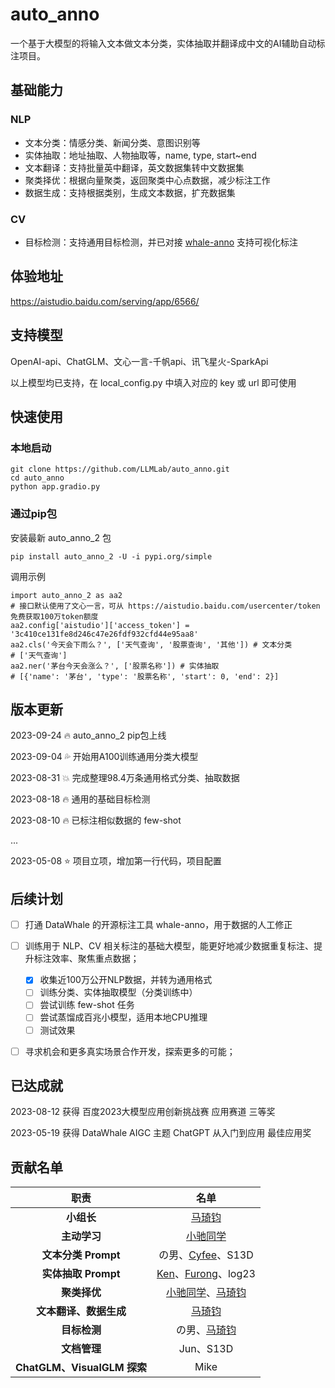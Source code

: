 # auto_anno

一个基于大模型的将输入文本做文本分类，实体抽取并翻译成中文的AI辅助自动标注项目。

## 基础能力

### NLP

- 文本分类：情感分类、新闻分类、意图识别等
- 实体抽取：地址抽取、人物抽取等，name, type, start~end
- 文本翻译：支持批量英中翻译，英文数据集转中文数据集
- 聚类择优：根据向量聚类，返回聚类中心点数据，减少标注工作
- 数据生成：支持根据类别，生成文本数据，扩充数据集

### CV

- 目标检测：支持通用目标检测，并已对接 [whale-anno](https://github.com/datawhalechina/whale-anno) 支持可视化标注

## 体验地址

https://aistudio.baidu.com/serving/app/6566/

## 支持模型

OpenAI-api、ChatGLM、文心一言-千帆api、讯飞星火-SparkApi

以上模型均已支持，在  local_config.py 中填入对应的 key 或 url 即可使用

## 快速使用

### 本地启动

```shell
git clone https://github.com/LLMLab/auto_anno.git
cd auto_anno
python app.gradio.py
```

### 通过pip包

安装最新 auto_anno_2 包

```
pip install auto_anno_2 -U -i pypi.org/simple

```

调用示例

```
import auto_anno_2 as aa2
# 接口默认使用了文心一言，可从 https://aistudio.baidu.com/usercenter/token 免费获取100万token额度
aa2.config['aistudio']['access_token'] = '3c410ce131fe8d246c47e26fdf932cfd44e95aa8'
aa2.cls('今天会下雨么？', ['天气查询', '股票查询', '其他']) # 文本分类
# ['天气查询']
aa2.ner('茅台今天会涨么？', ['股票名称']) # 实体抽取
# [{'name': '茅台', 'type': '股票名称', 'start': 0, 'end': 2}]

```

## 版本更新

2023-09-24 🔥 auto_anno_2 pip包上线

2023-09-04 💦 开始用A100训练通用分类大模型

2023-08-31 💥 完成整理98.4万条通用格式分类、抽取数据

2023-08-18 🔥 通用的基础目标检测

2023-08-10 🔥 已标注相似数据的 few-shot

...

2023-05-08 ⭐ 项目立项，增加第一行代码，项目配置

## 后续计划

* [ ] 打通 DataWhale 的开源标注工具 whale-anno，用于数据的人工修正
* [ ] 训练用于 NLP、CV 相关标注的基础大模型，能更好地减少数据重复标注、提升标注效率、聚焦重点数据；

  * [X] 收集近100万公开NLP数据，并转为通用格式
  * [ ] 训练分类、实体抽取模型（分类训练中）
  * [ ] 尝试训练 few-shot 任务
  * [ ] 尝试蒸馏成百兆小模型，适用本地CPU推理
  * [ ] 测试效果
* [ ] 寻求机会和更多真实场景合作开发，探索更多的可能；

## 已达成就

2023-08-12 获得 百度2023大模型应用创新挑战赛 应用赛道 三等奖

2023-05-19 获得 DataWhale AIGC 主题 ChatGPT 从入门到应用 最佳应用奖

## 贡献名单

|               职责               |                                     名单                                     |
| :-------------------------------: | :--------------------------------------------------------------------------: |
|         **小组长**         |                     [马琦钧](https://github.com/Skypow2012)                     |
|        **主动学习**        |                      [小驰同学](https://github.com/zsc19)                      |
|     **文本分类 Prompt**     |                  の男、[Cyfee](https://github.com/Cyfee)、S13D                  |
|     **实体抽取 Prompt**     | [Ken](https://github.com/C0dem0nk3y)、[Furong](https://github.com/momo4826)、log23 |
|        **聚类择优**        |   [小驰同学](https://github.com/zsc19)、[马琦钧](https://github.com/Skypow2012)   |
|   **文本翻译、数据生成**   |                     [马琦钧](https://github.com/Skypow2012)                     |
|        **目标检测**        |                  の男、[马琦钧](https://github.com/Skypow2012)                  |
|        **文档管理**        |                                  Jun、S13D                                  |
| **ChatGLM、VisualGLM 探索** |                                     Mike                                     |
